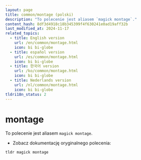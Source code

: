 ```yaml
---
layout: page
title: common/montage (polski)
description: "To polecenie jest aliasem `magick montage`."
content_hash: 8df3d4918c18b345399f4f630241e0ad19aff32b
last_modified_at: 2024-11-17
related_topics:
  - title: English version
    url: /en/common/montage.html
    icon: bi bi-globe
  - title: español version
    url: /es/common/montage.html
    icon: bi bi-globe
  - title: 한국어 version
    url: /ko/common/montage.html
    icon: bi bi-globe
  - title: Nederlands version
    url: /nl/common/montage.html
    icon: bi bi-globe
tldri18n_status: 2
---
```

# montage

To polecenie jest aliasem `magick montage`.

- Zobacz dokumentację oryginalnego polecenia:

`tldr magick montage`

